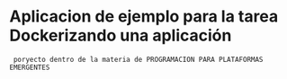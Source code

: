 # Aplicacion de ejemplo para la tarea Dockerizando una aplicación
     poryecto dentro de la materia de PROGRAMACION PARA PLATAFORMAS EMERGENTES 
     



